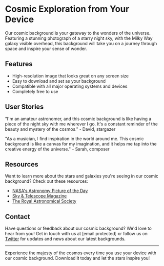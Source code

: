 <!--font:Poppins-->

# Cosmic Exploration from Your Device

Our cosmic background is your gateway to the wonders of the universe. Featuring a stunning photograph of a starry night sky, with the Milky Way galaxy visible overhead, this background will take you on a journey through space and inspire your sense of wonder.

## Features

- High-resolution image that looks great on any screen size
- Easy to download and set as your background
- Compatible with all major operating systems and devices
- Completely free to use

## User Stories

"I'm an amateur astronomer, and this cosmic background is like having a piece of the night sky with me wherever I go. It's a constant reminder of the beauty and mystery of the cosmos." - David, stargazer

"As a musician, I find inspiration in the world around me. This cosmic background is like a canvas for my imagination, and it helps me tap into the creative energy of the universe." - Sarah, composer

## Resources

Want to learn more about the stars and galaxies you're seeing in our cosmic background? Check out these resources:

- [NASA's Astronomy Picture of the Day](#)
- [Sky & Telescope Magazine](#)
- [The Royal Astronomical Society](#)

## Contact

Have questions or feedback about our cosmic background? We'd love to hear from you! Get in touch with us at [email protected] or follow us on [Twitter](#) for updates and news about our latest backgrounds.

---

Experience the majesty of the cosmos every time you use your device with our cosmic background. Download it today and let the stars inspire you!

<!--

Write me content for website with wallpaper which alt text is:

"A photograph of a starry night sky, with the Milky Way galaxy visible overhead."

The name/title of the page should not be 1:1 copy of the alt text but rather a real content of the website which is using this wallpaper.

- Use markdown format 
- Start with heading
- Heading should be short and concise
- The content should look like a real website 
- The website should not be about the wallpaper, wallpaper is just a related background
- Heading should be contain work "wallpaper" or "background"
- Include real sections like references, contact, user stories, etc. use things relevant to the page purpose.
- Feel free to use structure like headings, bullets, numbering, blockquotes, paragraphs, horizontal lines, etc.
- You can use formatting like bold or _italic_
- You can include UTF-8 emojis
- Links should be only #hash anchors (and you can refer to the document itself)
- Do not include images


---


# Night Sky Wallpaper: Bring the Stars to Your Screen

Looking for a way to add some celestial magic to your desktop or phone? Our Night Sky Wallpaper is the perfect choice! Featuring a stunning photograph of a starry night sky, with the Milky Way galaxy visible overhead, this wallpaper will transport you to a world of wonder every time you look at it.

## Features

- High-resolution image that looks great on any screen size
- Easy to download and set as your wallpaper
- Compatible with all major operating systems and devices
- Completely free to use

## User Stories

"I love stargazing, but I can't always get outside to see the stars. Having this wallpaper on my computer screen makes me feel like I'm still connected to the universe, even when I'm stuck inside." - Jane, amateur astronomer

"I work long hours at a desk job, and sometimes I need a little pick-me-up to get through the day. Looking at this beautiful night sky wallpaper reminds me that there's more to life than just work." - Mark, office worker

## References

Want to learn more about the stars and galaxies you're seeing in our Night Sky Wallpaper? Check out these resources:

- [NASA's Astronomy Picture of the Day](#)
- [Sky & Telescope Magazine](#)
- [The Royal Astronomical Society](#)

## Contact

Have questions or feedback about our Night Sky Wallpaper? We'd love to hear from you! Get in touch with us at [email protected] or follow us on [Twitter](#) for updates and news about our latest wallpapers.

---

Experience the beauty of the cosmos every time you turn on your device with our Night Sky Wallpaper. Download it today and let the stars shine bright on your screen!


---


Heading should not include word "wallpaper". The website should not be about the wallpaper itself, wallpaper is just a related background, rewrite whole content.


---


# Explore the Wonders of the Night Sky with Our Cosmic Background

Looking for a way to add a touch of magic to your digital experience? Our cosmic background is the perfect choice! Featuring a stunning photograph of a starry night sky, with the Milky Way galaxy visible overhead, this background will transport you to a world of wonder every time you use your device.

## Features

- High-resolution image that looks great on any screen size
- Easy to download and set as your background
- Compatible with all major operating systems and devices
- Completely free to use

## User Stories

"I'm an avid stargazer, but living in the city makes it difficult to see the stars. Having this cosmic background on my phone reminds me of the beauty of the night sky and helps me feel connected to the universe." - Sarah, amateur astronomer

"As a writer, I spend a lot of time staring at my computer screen. This cosmic background inspires me to dream big and reach for the stars." - John, author

## Resources

Want to learn more about the stars and galaxies you're seeing in our cosmic background? Check out these resources:

- [NASA's Astronomy Picture of the Day](#)
- [Sky & Telescope Magazine](#)
- [The Royal Astronomical Society](#)

## Contact

Have questions or feedback about our cosmic background? We'd love to hear from you! Get in touch with us at [email protected] or follow us on [Twitter](#) for updates and news about our latest backgrounds.

---

Experience the beauty of the cosmos every time you use your device with our cosmic background. Download it today and let the stars inspire you!


---


Heading is too long, rewrite whole content.


---


# Our Cosmic Background: A Window to the Universe

Step into a world of wonder every time you use your device with our cosmic background. Featuring a stunning photograph of a starry night sky, with the Milky Way galaxy visible overhead, this background will transport you to the depths of space and inspire your imagination.

## Features

- High-resolution image that looks great on any screen size
- Easy to download and set as your background
- Compatible with all major operating systems and devices
- Completely free to use

## User Stories

"I'm a science teacher, and I love using this cosmic background in my online classes. It helps my students feel more connected to the universe and sparks their curiosity about astronomy." - Emily, educator

"As an artist, I'm always looking for inspiration in the world around me. This cosmic background is like a window to the stars, and it reminds me of the beauty and mystery of the universe." - Alex, painter

## Resources

Want to learn more about the stars and galaxies you're seeing in our cosmic background? Check out these resources:

- [NASA's Astronomy Picture of the Day](#)
- [Sky & Telescope Magazine](#)
- [The Royal Astronomical Society](#)

## Contact

Have questions or feedback about our cosmic background? We'd love to hear from you! Get in touch with us at [email protected] or follow us on [Twitter](#) for updates and news about our latest backgrounds.

---

Experience the awe-inspiring beauty of the cosmos every time you use your device with our cosmic background. Download it today and let the stars ignite your imagination!


---


Heading is too long, rewrite whole content.


---


# Cosmic Background: Explore the Universe from Your Device

Our cosmic background is your gateway to the wonders of the universe. Featuring a stunning photograph of a starry night sky, with the Milky Way galaxy visible overhead, this background will take you on a journey through space and inspire your sense of wonder.

## Features

- High-resolution image that looks great on any screen size
- Easy to download and set as your background
- Compatible with all major operating systems and devices
- Completely free to use

## User Stories

"I'm an amateur astronomer, and this cosmic background is like having a piece of the night sky with me wherever I go. It's a constant reminder of the beauty and mystery of the cosmos." - David, stargazer

"As a musician, I find inspiration in the world around me. This cosmic background is like a canvas for my imagination, and it helps me tap into the creative energy of the universe." - Sarah, composer

## Resources

Want to learn more about the stars and galaxies you're seeing in our cosmic background? Check out these resources:

- [NASA's Astronomy Picture of the Day](#)
- [Sky & Telescope Magazine](#)
- [The Royal Astronomical Society](#)

## Contact

Have questions or feedback about our cosmic background? We'd love to hear from you! Get in touch with us at [email protected] or follow us on [Twitter](#) for updates and news about our latest backgrounds.

---

Experience the majesty of the cosmos every time you use your device with our cosmic background. Download it today and let the stars inspire you!


---


Write me a Google font which is best fitting for the website.

Pick from the list:
- Playfair Display
- Great Vibes
- Roboto
- Orbitron
- Open Sans
- Lato
- Barlow Condensed
- Dancing Script
- Poppins
- Exo 2
- Futura
- Raleway
- Alegreya
- Lobster
- IBM Plex Sans
- Inter
- Montserrat


Write just the font name nothing else.


---


Poppins

-->
